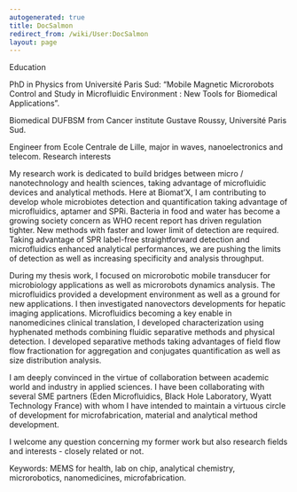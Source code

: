 ```yaml
---
autogenerated: true
title: DocSalmon
redirect_from: /wiki/User:DocSalmon
layout: page
---
```


Education

PhD in Physics from Université Paris Sud: “Mobile Magnetic Microrobots
Control and Study in Microfluidic Environment : New Tools for Biomedical
Applications”.

Biomedical DUFBSM from Cancer institute Gustave Roussy, Université Paris
Sud.

Engineer from Ecole Centrale de Lille, major in waves, nanoelectronics
and telecom. Research interests

My research work is dedicated to build bridges between micro /
nanotechnology and health sciences, taking advantage of microfluidic
devices and analytical methods. Here at Biomat’X, I am contributing to
develop whole microbiotes detection and quantification taking advantage
of microfluidics, aptamer and SPRi. Bacteria in food and water has
become a growing society concern as WHO recent report has driven
regulation tighter. New methods with faster and lower limit of detection
are required. Taking advantage of SPR label-free straightforward
detection and microfluidics enhanced analytical performances, we are
pushing the limits of detection as well as increasing specificity and
analysis throughput.

During my thesis work, I focused on microrobotic mobile transducer for
microbiology applications as well as microrobots dynamics analysis. The
microfluidics provided a development environment as well as a ground for
new applications. I then investigated nanovectors developments for
hepatic imaging applications. Microfluidics becoming a key enable in
nanomedicines clinical translation, I developed characterization using
hyphenated methods combining fluidic separative methods and physical
detection. I developed separative methods taking advantages of field
flow flow fractionation for aggregation and conjugates quantification as
well as size distribution analysis.

I am deeply convinced in the virtue of collaboration between academic
world and industry in applied sciences. I have been collaborating with
several SME partners (Eden Microfluidics, Black Hole Laboratory, Wyatt
Technology France) with whom I have intended to maintain a virtuous
circle of development for microfabrication, material and analytical
method development.

I welcome any question concerning my former work but also research
fields and interests - closely related or not.

Keywords: MEMS for health, lab on chip, analytical chemistry,
microrobotics, nanomedicines, microfabrication.
